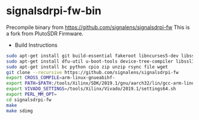 # signalsdrpi-fw-bin
Precompile binary from https://github.com/signalens/signalsdrpi-fw This is a fork from PlutoSDR Firmware. 

* Build Instructions
```bash
sudo apt-get install git build-essential fakeroot libncurses5-dev libssl-dev ccache
sudo apt-get install dfu-util u-boot-tools device-tree-compiler libssl1.0-dev mtools
sudo apt-get install bc python cpio zip unzip rsync file wget
git clone --recursive https://github.com/signalens/signalsdrpi-fw
export CROSS_COMPILE=arm-linux-gnueabihf-
export PATH=$PATH:/tools/Xilinx/SDK/2019.1/gnu/aarch32/lin/gcc-arm-linux-gnueabi/bin
export VIVADO_SETTINGS=/tools/Xilinx/Vivado/2019.1/settings64.sh
export PERL_MM_OPT=
cd signalsdrpi-fw
make
make sdimg
```